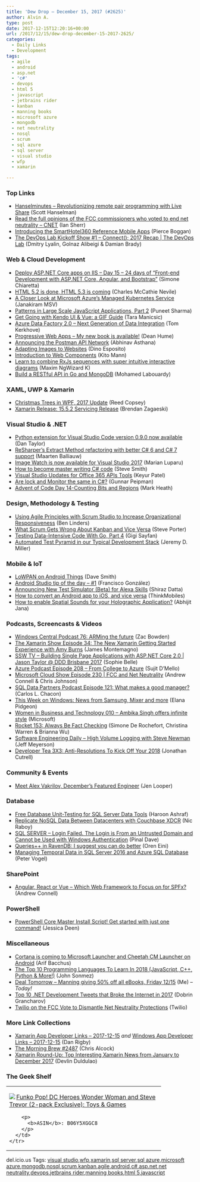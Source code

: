```yaml
---
title: 'Dew Drop – December 15, 2017 (#2625)'
author: Alvin A.
type: post
date: 2017-12-15T12:20:16+00:00
url: /2017/12/15/dew-drop-december-15-2017-2625/
categories:
  - Daily Links
  - Development
tags:
  - agile
  - android
  - asp.net
  - 'c#'
  - devops
  - html 5
  - javascript
  - jetbrains rider
  - kanban
  - manning books
  - microsoft azure
  - mongodb
  - net neutrality
  - nosql
  - scrum
  - sql azure
  - sql server
  - visual studio
  - wfp
  - xamarin

---
```

### <a name="top"></a>Top Links

  * <a href="http://www.hanselminutes.com/default.aspx?ShowID=18597" target="_blank">Hanselminutes &#8211; Revolutionizing remote pair programming with Live Share</a> (Scott Hanselman)
  * <a href="http://feedproxy.google.com/~r/cnet/tcoc/~3/IfGEJn32NUI/" target="_blank">Read the full opinions of the FCC commissioners who voted to end net neutrality &#8211; CNET</a> (Ian Sherr)
  * <a href="https://blog.xamarin.com/introducing-smarthotel360-reference-mobile-apps/" target="_blank">Introducing the SmartHotel360 Reference Mobile Apps</a> (Pierce Boggan)
  * <a href="https://channel9.msdn.com/Shows/DevOps-Lab/The-DevOps-Labs-Kickoff-Show-1--Connect-2017-Recap?WT.mc_id=DX_MVP4025064" target="_blank">The DevOps Lab Kickoff Show #1 – Connect(); 2017 Recap | The DevOps Lab</a> (Dmitry Lyalin, Golnaz Alibeigi & Damian Brady)



### <a name="web"></a>Web & Cloud Development

  * <a href="http://feedproxy.google.com/~r/Codeclimber/~3/KX0DBG1_pPg/" target="_blank">Deploy ASP.NET Core apps on IIS &#8211; Day 15 &#8211; 24 days of &#8220;Front-end Development with ASP.NET Core, Angular, and Bootstrap&#8221;</a> (Simone Chiaretta)
  * <a href="https://www.w3.org/blog/2017/12/html-5-2-is-done-html-5-3-is-coming/" target="_blank">HTML 5.2 is done, HTML 5.3 is coming</a> (Charles McCathie Nevile)
  * <a href="https://thenewstack.io/closer-look-aks-managed-kubernetes-azure-container-service/" target="_blank">A Closer Look at Microsoft Azure’s Managed Kubernetes Service</a> (Janakiram MSV)
  * <a href="https://dzone.com/articles/pattern-in-large-scale-javascript-applications-par-1?utm_medium=feed&utm_source=feedpress.me&utm_campaign=Feed%3A+dzone%2Fwebdev" target="_blank">Patterns in Large Scale JavaScript Applications, Part 2</a> (Puneet Sharma)
  * <a href="https://www.telerik.com/blogs/get-going-with-kendo-ui-vue-a-gif-guide" target="_blank">Get Going with Kendo UI & Vue: a GIF Guide</a> (Tara Manicsic)
  * <a href="https://blog.tomkerkhove.be/2017/12/14/azure-data-factory-2-0-next-generation-data-integration/" target="_blank">Azure Data Factory 2.0 &#8211; Next Generation of Data Integration</a> (Tom Kerkhove)
  * <a href="http://feedproxy.google.com/~r/DeanHumesBlog/~3/ncm7BMslqXs/10168" target="_blank">Progressive Web Apps &#8211; My new book is available!</a> (Dean Hume)
  * <a href="http://blog.getpostman.com/2017/12/15/announcing-the-postman-api-network/" target="_blank">Announcing the Postman API Network</a> (Abhinav Asthana)
  * <a href="https://www.red-gate.com/simple-talk/dotnet/net-tools/adapting-images-websites/" target="_blank">Adapting Images to Websites</a> (Dino Esposito)
  * <a href="https://dzone.com/refcardz/introduction-to-web-components-and-polymer?utm_medium=feed&utm_source=feedpress.me&utm_campaign=Feed%3A+dzone%2Fpublications" target="_blank">Introduction to Web Components</a> (Kito Mann)
  * <a href="https://blog.angularindepth.com/learn-to-combine-rxjs-sequences-with-super-intuitive-interactive-diagrams-20fce8e6511?source=rss----e5ed704095b---4" target="_blank">Learn to combine RxJs sequences with super intuitive interactive diagrams</a> (Maxim NgWizard K)
  * <a href="https://dzone.com/articles/build-restful-api-in-go-and-mongodb?utm_medium=feed&utm_source=feedpress.me&utm_campaign=Feed%3A+dzone%2Fintegration" target="_blank">Build a RESTful API in Go and MongoDB</a> (Mohamed Labouardy)



### <a name="silverlight"></a>XAML, UWP & Xamarin

  * <a href="http://feedproxy.google.com/~r/ReedCopsey/~3/LdHl6tD4tS8/" target="_blank">Christmas Trees in WPF, 2017 Update</a> (Reed Copsey)
  * <a href="https://releases.xamarin.com/service-release-15-5-2/" target="_blank">Xamarin Release: 15.5.2 Servicing Release</a> (Brendan Zagaeski)



### <a name="dotnet"></a>Visual Studio & .NET

  * <a href="https://blogs.msdn.microsoft.com/pythonengineering/2017/12/14/python-extension-for-visual-studio-code-version-0-9-0-now-available/" target="_blank">Python extension for Visual Studio Code version 0.9.0 now available</a> (Dan Taylor)
  * <a href="https://blog.jetbrains.com/dotnet/2017/12/14/resharpers-extract-method-refactoring-better-c-6-c-7-support/" target="_blank">ReSharper’s Extract Method refactoring with better C# 6 and C# 7 support</a> (Maarten Balliauw)
  * <a href="https://blogs.msdn.microsoft.com/vcblog/2017/12/14/image-watch-is-now-available-for-visual-studio-2017/" target="_blank">Image Watch is now available for Visual Studio 2017</a> (Marian Luparu)
  * <a href="https://ardalis.com/how-to-become-master-writing-c-code" target="_blank">How to become master writing C# code</a> (Steve Smith)
  * <a href="https://blogs.msdn.microsoft.com/visualstudio/2017/12/14/visual-studio-updates-for-office-365-apis-tools/" target="_blank">Visual Studio Updates for Office 365 APIs Tools</a> (Keyur Patel)
  * <a href="http://feedproxy.google.com/~r/gunnarpeipman/~3/d7ON7uRg56w/" target="_blank">Are lock and Monitor the same in C#?</a> (Gunnar Peipman)
  * <a href="http://markheath.net/post/advent-of-code-2017-day-14" target="_blank">Advent of Code Day 14-Counting Bits and Regions</a> (Mark Heath)



### <a name="design"></a>Design, Methodology & Testing

  * <a href="http://www.infoq.com/news/2017/12/agile-principles-responsiveness?utm_campaign=infoq_content&utm_source=infoq&utm_medium=feed&utm_term=global" target="_blank">Using Agile Principles with Scrum Studio to Increase Organizational Responsiveness</a> (Ben Linders)
  * <a href="https://dzone.com/articles/what-scrum-gets-wrong-about-kanban-and-what-kanban?utm_medium=feed&utm_source=feedpress.me&utm_campaign=Feed%3A+dzone%2Fagile" target="_blank">What Scrum Gets Wrong About Kanban and Vice Versa</a> (Steve Porter)
  * <a href="https://code.tutsplus.com/tutorials/testing-data-intensive-code-with-go-part-4--cms-29851" target="_blank">Testing Data-Intensive Code With Go, Part 4</a> (Gigi Sayfan)
  * <a href="https://jeremydmiller.com/2017/12/14/automated-test-pyramid-in-our-typical-development-stack/" target="_blank">Automated Test Pyramid in our Typical Development Stack</a> (Jeremy D. Miller)



### <a name="mobile"></a>Mobile & IoT

  * <a href="http://feedproxy.google.com/~r/blogspot/hsDu/~3/eOOhE9yJcQw/lowpan-on-android-things.html" target="_blank">LoWPAN on Android Things</a> (Dave Smith)
  * <a href="https://android.jlelse.eu/android-studio-tip-of-the-day-1-9ce1f29ef7c3?source=rss----8fca399d4de---4" target="_blank">Android Studio tip of the day &#8211; #1</a> (Francisco González)
  * <a href="https://developer.amazon.com/blogs/alexa/post/577069bd-d9f9-439a-b4bf-3b0495e3d24b/announcing-new-test-simulator-beta-for-alexa-skills" target="_blank">Announcing New Test Simulator (Beta) for Alexa Skills</a> (Shiraz Datta)
  * <a href="https://android.jlelse.eu/how-to-convert-an-android-app-to-ios-and-vice-versa-9f5875edd0fb?source=rss----8fca399d4de---4" target="_blank">How to convert an Android app to iOS, and vice versa</a> (ThinkMobiles)
  * <a href="http://dailydotnettips.com/2017/12/14/how-to-enabling-spatial-sound-for-your-holographic-application/" target="_blank">How to enable Spatial Sounds for your Holographic Application?</a> (Abhijit Jana)



### <a name="podcasts"></a>Podcasts, Screencasts & Videos

  * <a href="http://feedproxy.google.com/~r/wmexperts/~3/79SgbyuPfRE/windows-central-podcast-76" target="_blank">Windows Central Podcast 76: ARMing the future</a> (Zac Bowden)
  * <a href="https://channel9.msdn.com/Shows/XamarinShow/Episode-34-The-New-Xamarin-Getting-Started-Experience-with-Amy-Burns?WT.mc_id=DX_MVP4025064" target="_blank">The Xamarin Show Episode 34: The New Xamarin Getting Started Experience with Amy Burns</a> (James Montemagno)
  * <a href="https://tv.ssw.com/7393/building-single-page-applications-with-asp-net-core-2-jason-taylor-ddd-brisbane-2017" target="_blank">SSW TV &#8211; Building Single Page Applications with ASP.NET Core 2.0 | Jason Taylor @ DDD Brisbane 2017</a> (Sophie Belle)
  * <a href="http://azpodcast.azurewebsites.net/post/Episode-208-From-College-to-Azure" target="_blank">Azure Podcast Episode 208 &#8211; From College to Azure</a> (Sujit D&#8217;Mello)
  * <a href="http://feeds.microsoftcloudshow.com/~r/microsoftcloudshowepisodes/~3/6Nw2kKtFieQ/230-fcc-and-net-neutrality" target="_blank">Microsoft Cloud Show Episode 230 | FCC and Net Neutrality</a> (Andrew Connell & Chris Johnson)
  * <a href="http://sqldatapartners.com/2017/12/14/episode-121-what-makes-a-good-manager/" target="_blank">SQL Data Partners Podcast Episode 121: What makes a good manager?</a> (Carlos L. Chacon)
  * <a href="http://blogs.windows.com/windowsexperience/2017/12/14/week-windows-news-samsung-mixer/?WT.mc_id=DX_MVP4025064" target="_blank">This Week on Windows: News from Samsung, Mixer and more</a> (Elana Pidgeon)
  * <a href="http://womeninbizandtech.mpsn.libsynpro.com/ambika-singh-offers-infinite-style" target="_blank">Women in Business and Technology 010 &#8211; Ambika Singh offers infinite style</a> (Microsoft)
  * <a href="http://relay.fm/rocket/153" target="_blank">Rocket 153: Always Be Fact Checking</a> (Simone De Rochefort, Christina Warren & Brianna Wu)
  * <a href="https://softwareengineeringdaily.com/2017/12/15/high-volume-logging-with-steve-newman/" target="_blank">Software Engineering Daily &#8211; High Volume Logging with Steve Newman</a> (Jeff Meyerson)
  * <a href="http://developertea.simplecast.fm/3fb574cd" target="_blank">Developer Tea 3X3: Anti-Resolutions To Kick Off Your 2018</a> (Jonathan Cutrell)



### <a name="events"></a>Community & Events

  * <a href="https://www.nativescript.org/blog/meet-alex-vakrilov-december's-featured-engineer" target="_blank">Meet Alex Vakrilov, December&#8217;s Featured Engineer</a> (Jen Looper)



### <a name="sql"></a>Database

  * <a href="http://feedproxy.google.com/~r/MSSQLTips-LatestSqlServerTips/~3/ceT3yncZaKY/tip.asp" target="_blank">Free Database Unit-Testing for SQL Server Data Tools</a> (Haroon Ashraf)
  * <a href="https://blog.couchbase.com/replicate-nosql-data-between-datacenters-with-couchbase-xdcr/" target="_blank">Replicate NoSQL Data Between Datacenters with Couchbase XDCR</a> (Nic Raboy)
  * <a href="https://blog.sqlauthority.com/2017/12/15/sql-server-login-failed-login-untrusted-domain-cannot-used-windows-authentication-2/" target="_blank">SQL SERVER – Login Failed. The Login is From an Untrusted Domain and Cannot be Used with Windows Authentication</a> (Pinal Dave)
  * <a href="http://feedproxy.google.com/~r/AyendeRahien/~3/hiLQVIfWAfk/queries-in-ravendb-i-suggest-you-can-do-better" target="_blank">Queries++ in RavenDB: I suggest you can do better</a> (Oren Eini)
  * <a href="https://visualstudiomagazine.com/articles/2017/12/14/managing-temporal-data.aspx" target="_blank">Managing Temporal Data in SQL Server 2016 and Azure SQL Database</a> (Peter Vogel)



### <a name="sp"></a>SharePoint

  * <a href="http://feedproxy.google.com/~r/AndrewConnell/~3/HFzlV3fOvQ0/angular-react-or-vue-which-web-framework-to-focus-on-for-spfx" target="_blank">Angular, React or Vue &#8211; Which Web Framework to Focus on for SPFx?</a> (Andrew Connell)



### <a name="ps"></a>PowerShell

  * <a href="http://jessicadeen.com/linux/powershell-core-master/" target="_blank">PowerShell Core Master Install Script! Get started with just one command!</a> (Jessica Deen)



### <a name="misc"></a>Miscellaneous

  * <a href="http://feedproxy.google.com/~r/winbetadotorg/~3/JhZdnY5mLbY/cortana-is-coming-to-microsoft-launcher-and-cheetah-cm-launcher-on-android" target="_blank">Cortana is coming to Microsoft Launcher and Cheetah CM Launcher on Android</a> (Arif Bacchus)
  * <a href="https://simpleprogrammer.com/2017/12/14/top-10-programming-languages-learn-2018-javascript-c-python/" target="_blank">The Top 10 Programming Languages To Learn In 2018 (JavaScript, C++, Python & More!)</a> (John Sonmez)
  * <a href="http://feedproxy.google.com/~r/alvinashcraft/~3/mKAnoNdL3-c/" target="_blank">Deal Tomorrow – Manning giving 50% off all eBooks, Friday 12/15</a> (Me) _&#8211; Today!_
  * <a href="https://www.telerik.com/blogs/top-10-.net-development-tweets-that-broke-the-internet-in-2017" target="_blank">Top 10 .NET Development Tweets that Broke the Internet in 2017</a> (Dobrin Grancharov)
  * <a href="https://twilioinc.wpengine.com/2017/12/twilio-on-fcc-vote-to-rollback-net-neutrality.html" target="_blank">Twilio on the FCC Vote to Dismantle Net Neutrality Protections</a> (Twilio)



### <a name="links"></a>More Link Collections

  * <a href="https://www.allaboutxamarin.com/2017/12/xamarin-app-developer-links-2017-12-15/" target="_blank">Xamarin App Developer Links &#8211; 2017-12-15</a> _and_ <a href="https://www.windowsappdev.com/2017/12/windows-app-developer-links-2017-12-15/" target="_blank">Windows App Developer Links &#8211; 2017-12-15</a> (Dan Rigby)
  * <a href="http://feedproxy.google.com/~r/ReflectivePerspective/~3/w0HouHbnt7E/" target="_blank">The Morning Brew #2487</a> (Chris Alcock)
  * <a href="https://devlinduldulao.pro/xamarin-round-up-top-interesting-xamarin-news-from-january-to-december-2017/" target="_blank">Xamarin Round-Up: Top Interesting Xamarin News from January to December 2017</a> (Devlin Duldulao)



### <a name="shelf"></a>The Geek Shelf

<div class="wlWriterEditableSmartContent" id="scid:7dc1bd33-94bd-46fd-a20b-0131235bcd47:55413a9b-557d-4be0-b25c-55d2f12f8dc8" style="margin: 0px; padding: 0px; float: none; display: inline;">
  <table cellspacing="0" cellpadding="2" width="400" border="0" unselectable="on">
    <tr>
      <td valign="top" width="400">
        <p>
          <a title="Funko Pop! DC Heroes Wonder Woman and Steve Trevor (2-pack Exclusive): Toys & Games" href="http://www.amazon.com/exec/obidos/ASIN/B06Y5XGGC8/amavin-20"><img data-recalc-dims="1" decoding="async" src="https://i0.wp.com/images-na.ssl-images-amazon.com/images/I/51LamLFESEL._AC_US160_.jpg?w=660&#038;ssl=1" border="0" align="left" style="float:left" />Funko Pop! DC Heroes Wonder Woman and Steve Trevor (2-pack Exclusive): Toys & Games</a>
        </p>
        
        <p>
          <b>ASIN</b>: B06Y5XGGC8
        </p>
      </td>
    </tr>
  </table>
</div>



<div class="wlWriterEditableSmartContent" id="scid:77ECF5F8-D252-44F5-B4EB-D463C5396A79:dad3d53e-c79b-43d2-b776-c1e6f00cc9c5" style="margin: 0px; padding: 0px; float: none; display: inline;">
  del.icio.us Tags: <a href="http://del.icio.us/popular/visual+studio" rel="tag">visual studio</a>,<a href="http://del.icio.us/popular/wfp" rel="tag">wfp</a>,<a href="http://del.icio.us/popular/xamarin" rel="tag">xamarin</a>,<a href="http://del.icio.us/popular/sql+server" rel="tag">sql server</a>,<a href="http://del.icio.us/popular/sql+azure" rel="tag">sql azure</a>,<a href="http://del.icio.us/popular/microsoft+azure" rel="tag">microsoft azure</a>,<a href="http://del.icio.us/popular/mongodb" rel="tag">mongodb</a>,<a href="http://del.icio.us/popular/nosql" rel="tag">nosql</a>,<a href="http://del.icio.us/popular/scrum" rel="tag">scrum</a>,<a href="http://del.icio.us/popular/kanban" rel="tag">kanban</a>,<a href="http://del.icio.us/popular/agile" rel="tag">agile</a>,<a href="http://del.icio.us/popular/android" rel="tag">android</a>,<a href="http://del.icio.us/popular/c%23" rel="tag">c#</a>,<a href="http://del.icio.us/popular/asp.net" rel="tag">asp.net</a>,<a href="http://del.icio.us/popular/net+neutrality" rel="tag">net neutrality</a>,<a href="http://del.icio.us/popular/devops" rel="tag">devops</a>,<a href="http://del.icio.us/popular/jetbrains+rider" rel="tag">jetbrains rider</a>,<a href="http://del.icio.us/popular/manning+books" rel="tag">manning books</a>,<a href="http://del.icio.us/popular/html+5" rel="tag">html 5</a>,<a href="http://del.icio.us/popular/javascript" rel="tag">javascript</a>
</div>